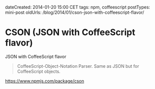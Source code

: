dateCreated: 2014-01-20 15:00 CET
tags: npm, coffeescript
postTypes: mini-post
oldUrls: /blog/2014/01/cson-json-with-coffeescript-flavor/

# CSON (JSON with CoffeeScript flavor)

JSON with CoffeeScript flavor

> CoffeeScript-Object-Notation Parser. Same as JSON but for CoffeeScript objects.

https://www.npmjs.com/package/cson
